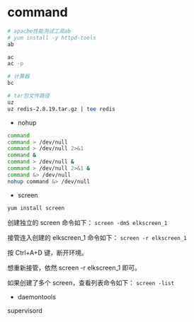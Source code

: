 # command

```bash
# apache性能测试工具ab
# yum install -y httpd-tools
ab

ac
ac -p

# 计算器
bc

# tar包文件路径
uz
uz redis-2.8.19.tar.gz | tee redis
```

- nohup

```bash
command
command > /dev/null
command > /dev/null 2>&1
command &
command > /dev/null &
command > /dev/null 2>&1 &
command &> /dev/null
nohup command &> /dev/null
```

- screen

```bash
yum install screen
```

创建独立的 screen 命令如下：
`screen -dmS elkscreen_1`

接管连入创建的 elkscreen_1 命令如下：
`screen -r elkscreen_1`

按 Ctrl+A+D 键，断开环境。

想重新接管，依然 screen -r elkscreen_1 即可。

如果创建了多个 screen，查看列表命令如下：
`screen -list`

- daemontools

supervisord